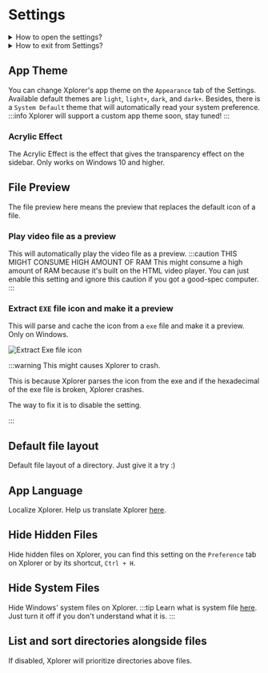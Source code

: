 # Settings

<details>
<summary>
How to open the settings?
</summary>
You can open settings on Xplorer by clicking the `Settings` button on the left down of Xplorer.

![Settings](/img/docs/settings.png)

</details>
<details>
<summary>
How to exit from Settings?
</summary>
You can exit from Settings on Xplorer by clicking the Arrow Up button on the upside left of Xplorer.

![Settings](/img/docs/exit-settings.png)

</details>

## App Theme

You can change Xplorer's app theme on the `Appearance` tab of the Settings. Available default themes are `light`, `light+`, `dark`, and `dark+`. Besides, there is a `System Default` theme that will automatically read your system preference.
:::info
Xplorer will support a custom app theme soon, stay tuned!
:::

### Acrylic Effect

The Acrylic Effect is the effect that gives the transparency effect on the sidebar. Only works on Windows 10 and higher.

## File Preview

The file preview here means the preview that replaces the default icon of a file.

### Play video file as a preview

This will automatically play the video file as a preview.
:::caution THIS MIGHT CONSUME HIGH AMOUNT OF RAM
This might consume a high amount of RAM because it's built on the HTML video player.
You can just enable this setting and ignore this caution if you got a good-spec computer.
:::

### Extract `EXE` file icon and make it a preview

This will parse and cache the icon from a `exe` file and make it a preview. Only on Windows.

![Extract Exe file icon](/img/docs/extract-exe-icon.png)

:::warning This might causes Xplorer to crash.

This is because Xplorer parses the icon from the exe and if the hexadecimal of the exe file is broken, Xplorer crashes.

The way to fix it is to disable the setting.

:::

## Default file layout

Default file layout of a directory. Just give it a try :)

## App Language

Localize Xplorer. Help us translate Xplorer [here](https://github.com/kimlimjustin/xplorer/discussions/30).

## Hide Hidden Files

Hide hidden files on Xplorer, you can find this setting on the `Preference` tab on Xplorer or by its shortcut, `Ctrl + H`.

## Hide System Files

Hide Windows' system files on Xplorer.
:::tip
Learn what is system file [here](https://en.wikipedia.org/wiki/System_file). Just turn it off if you don't understand what it is.
:::

## List and sort directories alongside files

If disabled, Xplorer will prioritize directories above files.
